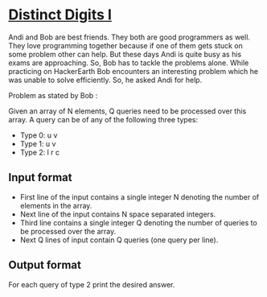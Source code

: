 # [Distinct Digits I][link]

Andi and Bob are best friends. They both are good programmers as well. They love programming together because if one of them gets stuck on some problem other can help. But these days Andi is quite busy as his exams are approaching. So, Bob has to tackle the problems alone. While practicing on HackerEarth Bob encounters an interesting problem which he was unable to solve efficiently. So, he asked Andi for help.

Problem as stated by Bob :

Given an array of N elements, Q queries need to be processed over this array. A query can be of any of the following three types:

- Type 0: u v
- Type 1: u v
- Type 2: l r c

## Input format

- First line of the input contains a single integer N denoting the number of elements in the array.
- Next line of the input contains N space separated integers.
- Third line contains a single integer Q denoting the number of queries to be processed over the array.
- Next Q lines of input contain Q queries (one query per line).

## Output format

For each query of type 2 print the desired answer.

[link]: https://www.hackerearth.com/practice/data-structures/advanced-data-structures/fenwick-binary-indexed-trees/practice-problems/algorithm/distinct-digits-i-6/
